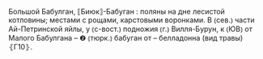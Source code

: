 ---
---

Большой Бабулган, ⟦Биюк⟧-Бабуган
: поляны на дне лесистой котловины; местами с рощами, карстовыми воронками. В ⦅сев.⦆ части Ай-Петринской яйлы, у ⦅с-вост.⦆ подножия ⦅г.⦆ Вилля-Бурун, к ⦅ЮВ⦆ от Малого Бабулгана – ❷ ⦅тюрк.⦆ бабуган от – белладонна (вид травы) ⦃Г10⦄.
